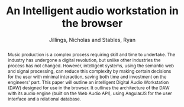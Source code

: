 --- 
title: "An Intelligent audio workstation in the browser" 
abstract: "Music production is a complex process requiring skill and time to undertake. The industry has undergone a digital revolution, but unlike other industries the process has not changed. However, intelligent systems, using the semantic web and signal processing, can reduce this complexity by making certain decisions for the user with minimal interaction, saving both time and investment on the engineers' part. This paper will outline an intelligent Digital Audio Workstation (DAW) designed for use in the browser. It outlines the architecture of the DAW with its audio engine (built on the Web Audio API), using AngularJS for the user interface and a relational database." 
address: "London" 
author: "Jillings, Nicholas and Stables, Ryan"
webAuthor: "Nicholas Jillings, Ryan Stables" 
booktitle: "Proceedings of the International Web Audio Conference" 
editor: "Thalmann, Florian and Ewert, Sebastian" 
month: "Proceedings of the International Web Audio Conference"
pages: "" 
publisher: "Queen Mary University of London" 
series: "WAC '17"
type: "Poster"  
year: "2017" 
id: "2017_EA_37" 
tags: year2017
media: none 
pdflink: /_data/papers/pdf/2017/2017_37.pdf
ISSN: 2663-5844
---